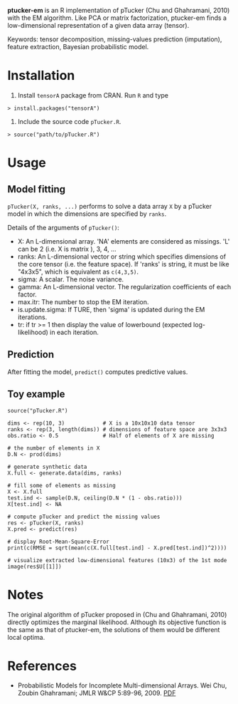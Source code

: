 **ptucker-em** is an R implementation of pTucker (Chu and Ghahramani, 2010) with the EM algorithm. Like PCA or matrix factorization, ptucker-em finds a low-dimensional representation of a given data array (tensor).

Keywords: tensor decomposition, missing-values prediction (imputation), feature extraction, Bayesian probabilistic model.



# Installation #
  1. Install `tensorA` package from CRAN. Run `R` and type
```
> install.packages("tensorA")
```
  1. Include the source code `pTucker.R`.
```
> source("path/to/pTucker.R")
```

# Usage #

## Model fitting ##
`pTucker(X, ranks, ...)` performs to solve a data array `X` by a pTucker model in which the dimensions are specified by `ranks`.

Details of the arguments of `pTucker()`:
  * X: An L-dimensional array. 'NA' elements are considered as missings. 'L' can be 2 (i.e. X is matrix ), 3, 4, ...
  * ranks: An L-dimensional vector or string which specifies dimensions of the core tensor (i.e. the feature space). If 'ranks' is string, it must be like "4x3x5", which is equivalent as `c(4,3,5)`.
  * sigma: A scalar. The noise variance.
  * gamma: An L-dimensional vector. The regularization coefficients of each factor.
  * max.itr: The number to stop the EM iteration.
  * is.update.sigma: If TURE, then 'sigma' is updated during the EM iterations.
  * tr: if tr >= 1 then display the value of lowerbound (expected log-likelihood) in each iteration.

## Prediction ##
After fitting the model, `predict()` computes predictive values.

## Toy example ##
```
source("pTucker.R")

dims <- rep(10, 3)            # X is a 10x10x10 data tensor
ranks <- rep(3, length(dims)) # dimensions of feature space are 3x3x3
obs.ratio <- 0.5              # Half of elements of X are missing

# the number of elements in X
D.N <- prod(dims)
  
# generate synthetic data
X.full <- generate.data(dims, ranks)

# fill some of elements as missing
X <- X.full
test.ind <- sample(D.N, ceiling(D.N * (1 - obs.ratio)))
X[test.ind] <- NA

# compute pTucker and predict the missing values
res <- pTucker(X, ranks)
X.pred <- predict(res)

# display Root-Mean-Square-Error
print(c(RMSE = sqrt(mean(c(X.full[test.ind] - X.pred[test.ind])^2))))

# visualize extracted low-dimensional features (10x3) of the 1st mode
image(res$U[[1]])
```

# Notes #
The original algorithm of pTucker proposed in (Chu and Ghahramani, 2010) directly optimizes the marginal likelihood. Although its objective function is the same as that of ptucker-em, the solutions of them would be different local optima.

# References #
  * Probabilistic Models for Incomplete Multi-dimensional Arrays. Wei Chu, Zoubin Ghahramani; JMLR W&CP 5:89-96, 2009. [PDF](http://jmlr.csail.mit.edu/proceedings/papers/v5/chu09a/chu09a.pdf)